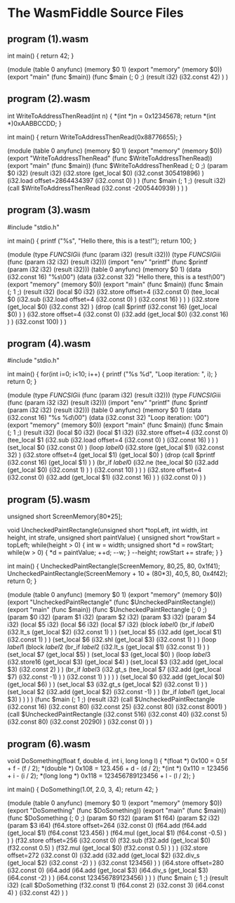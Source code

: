 
The WasmFiddle Source Files
===========================



program (1).wasm
----------------

int main() { 
  return 42;
}

(module
 (table 0 anyfunc)
 (memory $0 1)
 (export "memory" (memory $0))
 (export "main" (func $main))
 (func $main (; 0 ;) (result i32)
  (i32.const 42)
 )
)




program (2).wasm
----------------

int WriteToAddressThenRead(int n)
{
  *(int *)n = 0x12345678;
  return *(int *)0xAABBCCDD;
}

int main() { 
  return WriteToAddressThenRead(0x88776655);
}

(module
 (table 0 anyfunc)
 (memory $0 1)
 (export "memory" (memory $0))
 (export "WriteToAddressThenRead" (func $WriteToAddressThenRead))
 (export "main" (func $main))
 (func $WriteToAddressThenRead (; 0 ;) (param $0 i32) (result i32)
  (i32.store
   (get_local $0)
   (i32.const 305419896)
  )
  (i32.load offset=2864434397
   (i32.const 0)
  )
 )
 (func $main (; 1 ;) (result i32)
  (call $WriteToAddressThenRead
   (i32.const -2005440939)
  )
 )
)




program (3).wasm
----------------

#include "stdio.h"

int main() { 
  printf ("%s", "Hello there, this is a test!");
  return 100;
}

(module
 (type $FUNCSIG$ii (func (param i32) (result i32)))
 (type $FUNCSIG$iii (func (param i32 i32) (result i32)))
 (import "env" "printf" (func $printf (param i32 i32) (result i32)))
 (table 0 anyfunc)
 (memory $0 1)
 (data (i32.const 16) "%s\00")
 (data (i32.const 32) "Hello there, this is a test!\00")
 (export "memory" (memory $0))
 (export "main" (func $main))
 (func $main (; 1 ;) (result i32)
  (local $0 i32)
  (i32.store offset=4
   (i32.const 0)
   (tee_local $0
    (i32.sub
     (i32.load offset=4
      (i32.const 0)
     )
     (i32.const 16)
    )
   )
  )
  (i32.store
   (get_local $0)
   (i32.const 32)
  )
  (drop
   (call $printf
    (i32.const 16)
    (get_local $0)
   )
  )
  (i32.store offset=4
   (i32.const 0)
   (i32.add
    (get_local $0)
    (i32.const 16)
   )
  )
  (i32.const 100)
 )
)





program (4).wasm
----------------

#include "stdio.h"

int main() { 
  for(int i=0; i<10; i++)
  {
    printf ("%s %d", "Loop iteration: ", i);
  }
  return 0;
}

(module
 (type $FUNCSIG$ii (func (param i32) (result i32)))
 (type $FUNCSIG$iii (func (param i32 i32) (result i32)))
 (import "env" "printf" (func $printf (param i32 i32) (result i32)))
 (table 0 anyfunc)
 (memory $0 1)
 (data (i32.const 16) "%s %d\00")
 (data (i32.const 32) "Loop iteration: \00")
 (export "memory" (memory $0))
 (export "main" (func $main))
 (func $main (; 1 ;) (result i32)
  (local $0 i32)
  (local $1 i32)
  (i32.store offset=4
   (i32.const 0)
   (tee_local $1
    (i32.sub
     (i32.load offset=4
      (i32.const 0)
     )
     (i32.const 16)
    )
   )
  )
  (set_local $0
   (i32.const 0)
  )
  (loop $label$0
   (i32.store
    (get_local $1)
    (i32.const 32)
   )
   (i32.store offset=4
    (get_local $1)
    (get_local $0)
   )
   (drop
    (call $printf
     (i32.const 16)
     (get_local $1)
    )
   )
   (br_if $label$0
    (i32.ne
     (tee_local $0
      (i32.add
       (get_local $0)
       (i32.const 1)
      )
     )
     (i32.const 10)
    )
   )
  )
  (i32.store offset=4
   (i32.const 0)
   (i32.add
    (get_local $1)
    (i32.const 16)
   )
  )
  (i32.const 0)
 )
)





program (5).wasm
----------------

unsigned short ScreenMemory[80*25];

void UncheckedPaintRectangle(unsigned short *topLeft, int width, int height, int strafe, unsigned short paintValue)
{
  unsigned short *rowStart = topLeft;
  while(height > 0)
  {
    int w = width;
    unsigned short *d = rowStart;
    while(w > 0)
    {
      *d = paintValue;
      ++d;
      --w;
    }
    --height;
    rowStart += strafe;
  }
}


int main() { 
  UncheckedPaintRectangle(ScreenMemory, 80,25, 80, 0x1f41);
  UncheckedPaintRectangle(ScreenMemory + 10 + (80*3), 40,5, 80, 0x4f42);
  return 0;
}

(module
 (table 0 anyfunc)
 (memory $0 1)
 (export "memory" (memory $0))
 (export "UncheckedPaintRectangle" (func $UncheckedPaintRectangle))
 (export "main" (func $main))
 (func $UncheckedPaintRectangle (; 0 ;) (param $0 i32) (param $1 i32) (param $2 i32) (param $3 i32) (param $4 i32)
  (local $5 i32)
  (local $6 i32)
  (local $7 i32)
  (block $label$0
   (br_if $label$0
    (i32.lt_s
     (get_local $2)
     (i32.const 1)
    )
   )
   (set_local $5
    (i32.add
     (get_local $1)
     (i32.const 1)
    )
   )
   (set_local $6
    (i32.shl
     (get_local $3)
     (i32.const 1)
    )
   )
   (loop $label$1
    (block $label$2
     (br_if $label$2
      (i32.lt_s
       (get_local $1)
       (i32.const 1)
      )
     )
     (set_local $7
      (get_local $5)
     )
     (set_local $3
      (get_local $0)
     )
     (loop $label$3
      (i32.store16
       (get_local $3)
       (get_local $4)
      )
      (set_local $3
       (i32.add
        (get_local $3)
        (i32.const 2)
       )
      )
      (br_if $label$3
       (i32.gt_s
        (tee_local $7
         (i32.add
          (get_local $7)
          (i32.const -1)
         )
        )
        (i32.const 1)
       )
      )
     )
    )
    (set_local $0
     (i32.add
      (get_local $0)
      (get_local $6)
     )
    )
    (set_local $3
     (i32.gt_s
      (get_local $2)
      (i32.const 1)
     )
    )
    (set_local $2
     (i32.add
      (get_local $2)
      (i32.const -1)
     )
    )
    (br_if $label$1
     (get_local $3)
    )
   )
  )
 )
 (func $main (; 1 ;) (result i32)
  (call $UncheckedPaintRectangle
   (i32.const 16)
   (i32.const 80)
   (i32.const 25)
   (i32.const 80)
   (i32.const 8001)
  )
  (call $UncheckedPaintRectangle
   (i32.const 516)
   (i32.const 40)
   (i32.const 5)
   (i32.const 80)
   (i32.const 20290)
  )
  (i32.const 0)
 )
)





program (6).wasm
----------------


void DoSomething(float f, double d, int i, long long l)
{
  *(float     *)  0x100 = 0.5f + f - (f / 2);
  *(double    *)  0x108 = 123.456 + d - (d / 2);
  *(int       *)  0x110 = 123456 + i - (i / 2);
  *(long long *)  0x118 = 123456789123456 + l - (l / 2);
}


int main() {
  DoSomething(1.0f, 2.0, 3, 4);
  return 42;
}


(module
 (table 0 anyfunc)
 (memory $0 1)
 (export "memory" (memory $0))
 (export "DoSomething" (func $DoSomething))
 (export "main" (func $main))
 (func $DoSomething (; 0 ;) (param $0 f32) (param $1 f64) (param $2 i32) (param $3 i64)
  (f64.store offset=264
   (i32.const 0)
   (f64.add
    (f64.add
     (get_local $1)
     (f64.const 123.456)
    )
    (f64.mul
     (get_local $1)
     (f64.const -0.5)
    )
   )
  )
  (f32.store offset=256
   (i32.const 0)
   (f32.sub
    (f32.add
     (get_local $0)
     (f32.const 0.5)
    )
    (f32.mul
     (get_local $0)
     (f32.const 0.5)
    )
   )
  )
  (i32.store offset=272
   (i32.const 0)
   (i32.add
    (i32.add
     (get_local $2)
     (i32.div_s
      (get_local $2)
      (i32.const -2)
     )
    )
    (i32.const 123456)
   )
  )
  (i64.store offset=280
   (i32.const 0)
   (i64.add
    (i64.add
     (get_local $3)
     (i64.div_s
      (get_local $3)
      (i64.const -2)
     )
    )
    (i64.const 123456789123456)
   )
  )
 )
 (func $main (; 1 ;) (result i32)
  (call $DoSomething
   (f32.const 1)
   (f64.const 2)
   (i32.const 3)
   (i64.const 4)
  )
  (i32.const 42)
 )
)


